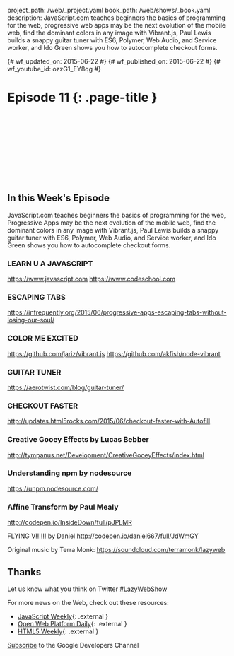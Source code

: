 project_path: /web/_project.yaml book_path: /web/shows/_book.yaml description: JavaScript.com teaches beginners the basics of programming for the web, progressive web apps may be the next evolution of the mobile web, find the dominant colors in any image with Vibrant.js, Paul Lewis builds a snappy guitar tuner with ES6, Polymer, Web Audio, and Service worker, and Ido Green shows you how to autocomplete checkout forms.

{# wf_updated_on: 2015-06-22 #} {# wf_published_on: 2015-06-22 #} {# wf_youtube_id: ozzG1_EY8qg #}

# Episode 11 {: .page-title }

<div class="video-wrapper">
  <iframe class="devsite-embedded-youtube-video" data-video-id="ozzG1_EY8qg"
          data-autohide="1" data-showinfo="0" frameborder="0" allowfullscreen>
  </iframe>
</div>

## In this Week's Episode

JavaScript.com teaches beginners the basics of programming for the web, Progressive Apps may be the next evolution of the mobile web, find the dominant colors in any image with Vibrant.js, Paul Lewis builds a snappy guitar tuner with ES6, Polymer, Web Audio, and Service worker, and Ido Green shows you how to autocomplete checkout forms.

### LEARN U A JAVASCRIPT

<https://www.javascript.com> <https://www.codeschool.com>

### ESCAPING TABS

<https://infrequently.org/2015/06/progressive-apps-escaping-tabs-without-losing-our-soul/>

### COLOR ME EXCITED

<https://github.com/jariz/vibrant.js> <https://github.com/akfish/node-vibrant>

### GUITAR TUNER

<https://aerotwist.com/blog/guitar-tuner/>

### CHECKOUT FASTER

<http://updates.html5rocks.com/2015/06/checkout-faster-with-Autofill>

### Creative Gooey Effects by Lucas Bebber

<http://tympanus.net/Development/CreativeGooeyEffects/index.html>

### Understanding npm by nodesource

<https://unpm.nodesource.com/>

### Affine Transform by Paul Mealy

<http://codepen.io/InsideDown/full/pJPLMR>

FLYING V!!!!!! by Daniel <http://codepen.io/daniel667/full/JdWmGY>

Original music by Terra Monk: <https://soundcloud.com/terramonk/lazyweb>

## Thanks

Let us know what you think on Twitter [#LazyWebShow](https://twitter.com/search?q=%23lazywebshow)

For more news on the Web, check out these resources:

- [JavaScript Weekly](http://javascriptweekly.com/){: .external }
- [Open Web Platform Daily](http://webplatformdaily.org/){: .external }
- [HTML5 Weekly](http://html5weekly.com/){: .external }

[Subscribe](https://goo.gl/mQyv5L) to the Google Developers Channel